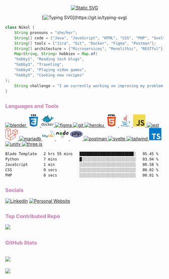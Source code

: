
<div align="center">

  <!-- Static First Line as an SVG -->
  [![Static SVG](https://readme-typing-svg.demolab.com?font=Lobster&size=40&duration=1&pause=100000&color=52AA56CD&background=C4FF3E00&multiline=true&width=435&lines=Nicole+Alexandrova)](https://git.io/typing-svg)

  <!-- Animated Second Line -->
  [![Typing SVG](https://readme-typing-svg.demolab.com?font=Lobster&size=30&duration=4600&pause=1000&color=D277AD9D&background=C4FF3E00&multiline=true&width=435&lines=___Software+engineer___)](https://git.io/typing-svg)

</div>

```java
class Nikol {
    String pronouns = "she/her";
    String[] code = {"Java", "JavaScript", "HTML", "CSS", "PHP", "Svelte"};
    String[] tools = {"Jira", "Git", "Docker", "Figma", "Postman"};
    String[] architecture = {"Microservices", "Monolithic", "RESTful"};
    Map<String, String> hobbies = Map.of(
    "hobby1", "Reading tech blogs",
    "hobby3", "Traveling",
    "hobby4", "Playing video games",
    "hobby5", "Cooking new recipes"
);
    String challenge = "I am currently working on improving my problem-solving skills on LeetCode!";
}
```



## <h3 style="color:#D277AD;">Languages and Tools</h3>
<p align="left"> <a href="https://www.blender.org/" target="_blank" rel="noreferrer"> <img src="https://download.blender.org/branding/community/blender_community_badge_white.svg" alt="blender" width="40" height="40"/> </a> <a href="https://www.w3schools.com/css/" target="_blank" rel="noreferrer"> <img src="https://raw.githubusercontent.com/devicons/devicon/master/icons/css3/css3-original-wordmark.svg" alt="css3" width="40" height="40"/> </a> <a href="https://www.docker.com/" target="_blank" rel="noreferrer"> <img src="https://raw.githubusercontent.com/devicons/devicon/master/icons/docker/docker-original-wordmark.svg" alt="docker" width="40" height="40"/> </a> <a href="https://www.figma.com/" target="_blank" rel="noreferrer"> <img src="https://www.vectorlogo.zone/logos/figma/figma-icon.svg" alt="figma" width="40" height="40"/> </a> <a href="https://git-scm.com/" target="_blank" rel="noreferrer"> <img src="https://www.vectorlogo.zone/logos/git-scm/git-scm-icon.svg" alt="git" width="40" height="40"/> </a> <a href="https://heroku.com" target="_blank" rel="noreferrer"> <img src="https://www.vectorlogo.zone/logos/heroku/heroku-icon.svg" alt="heroku" width="40" height="40"/> </a> <a href="https://www.w3.org/html/" target="_blank" rel="noreferrer"> <img src="https://raw.githubusercontent.com/devicons/devicon/master/icons/html5/html5-original-wordmark.svg" alt="html5" width="40" height="40"/> </a> <a href="https://www.java.com" target="_blank" rel="noreferrer"> <img src="https://raw.githubusercontent.com/devicons/devicon/master/icons/java/java-original.svg" alt="java" width="40" height="40"/> </a> <a href="https://developer.mozilla.org/en-US/docs/Web/JavaScript" target="_blank" rel="noreferrer"> <img src="https://raw.githubusercontent.com/devicons/devicon/master/icons/javascript/javascript-original.svg" alt="javascript" width="40" height="40"/> </a> <a href="https://jestjs.io" target="_blank" rel="noreferrer"> <img src="https://www.vectorlogo.zone/logos/jestjsio/jestjsio-icon.svg" alt="jest" width="40" height="40"/> </a> <a href="https://laravel.com/" target="_blank" rel="noreferrer">
  <img src="https://raw.githubusercontent.com/devicons/devicon/master/icons/laravel/laravel-original.svg" alt="laravel" width="40" height="40"/>
</a> <a href="https://mariadb.org/" target="_blank" rel="noreferrer"> <img src="https://www.vectorlogo.zone/logos/mariadb/mariadb-icon.svg" alt="mariadb" width="40" height="40"/> </a> <a href="https://www.mysql.com/" target="_blank" rel="noreferrer"> <img src="https://raw.githubusercontent.com/devicons/devicon/master/icons/mysql/mysql-original-wordmark.svg" alt="mysql" width="40" height="40"/> </a> <a href="https://nodejs.org" target="_blank" rel="noreferrer"> <img src="https://raw.githubusercontent.com/devicons/devicon/master/icons/nodejs/nodejs-original-wordmark.svg" alt="nodejs" width="40" height="40"/> </a> <a href="https://www.php.net" target="_blank" rel="noreferrer"> <img src="https://raw.githubusercontent.com/devicons/devicon/master/icons/php/php-original.svg" alt="php" width="40" height="40"/> </a> <a href="https://postman.com" target="_blank" rel="noreferrer"> <img src="https://www.vectorlogo.zone/logos/getpostman/getpostman-icon.svg" alt="postman" width="40" height="40"/> </a> <a href="https://svelte.dev" target="_blank" rel="noreferrer"> <img src="https://upload.wikimedia.org/wikipedia/commons/1/1b/Svelte_Logo.svg" alt="svelte" width="40" height="40"/> </a> <a href="https://tailwindcss.com/" target="_blank" rel="noreferrer"> <img src="https://www.vectorlogo.zone/logos/tailwindcss/tailwindcss-icon.svg" alt="tailwind" width="40" height="40"/> </a> <a href="https://www.typescriptlang.org/" target="_blank" rel="noreferrer"> <img src="https://raw.githubusercontent.com/devicons/devicon/master/icons/typescript/typescript-original.svg" alt="typescript" width="40" height="40"/> </a> <a href="https://unity.com/" target="_blank" rel="noreferrer"> <img src="https://www.vectorlogo.zone/logos/unity3d/unity3d-icon.svg" alt="unity" width="40" height="40"/> </a>  <a href="https://threejs.org/" target="_blank" rel="noreferrer"> 
    <img src="https://threejs.org/files/favicon.ico" alt="three.js" width="40" height="40" /> 
  </a></p>

<!--START_SECTION:waka-->

```txt
Blade Template   2 hrs 55 mins   ████████████████████████░   95.45 %
Python           7 mins          █░░░░░░░░░░░░░░░░░░░░░░░░   03.94 %
JavaScript       1 min           ░░░░░░░░░░░░░░░░░░░░░░░░░   00.58 %
CSS              0 secs          ░░░░░░░░░░░░░░░░░░░░░░░░░   00.02 %
PHP              0 secs          ░░░░░░░░░░░░░░░░░░░░░░░░░   00.01 %
```

<!--END_SECTION:waka-->

## <h3 style="color:#D277AD;">Socials</h3>
[![LinkedIn](https://img.shields.io/badge/LinkedIn-%230077B5.svg?logo=linkedin&logoColor=white)](https://www.linkedin.com/in/nicole-alexandrova-5532992a0/)
[![Personal Website](https://img.shields.io/badge/Visit%20My%20Website-Click%20Here-0078D4?style=flat-square&logo=github)](https://nikolalexandrova.github.io/PersonalWebsite/)

## <h3 style="color:#D277AD;">Top Contributed Repo</h3>
![](https://github-contributor-stats.vercel.app/api?username=NikolAlexandrova&limit=5&theme=shadow_green&combine_all_yearly_contributions=true)     


## <h3 style="color:#D277AD;">GitHub Stats</h3>
![](https://github-readme-stats.vercel.app/api/top-langs/?username=NikolAlexandrova&theme=shadow_green&hide_border=false&include_all_commits=false&count_private=false&layout=compact)
---
[![](https://visitcount.itsvg.in/api?id=NikolAlexandrova&icon=7&color=5)](https://visitcount.itsvg.in)

